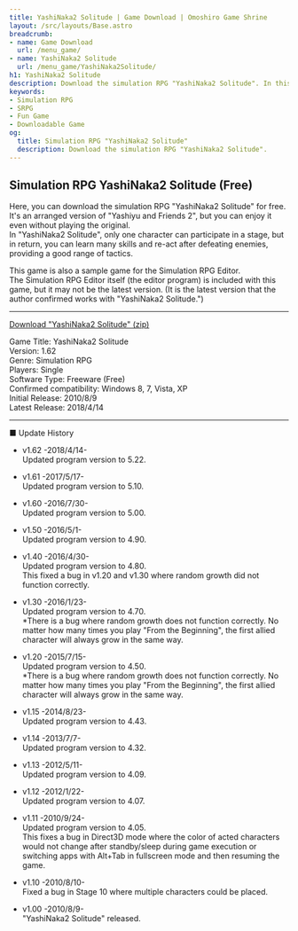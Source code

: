 ```yaml
---
title: YashiNaka2 Solitude | Game Download | Omoshiro Game Shrine
layout: /src/layouts/Base.astro
breadcrumb:
- name: Game Download
  url: /menu_game/
- name: YashiNaka2 Solitude
  url: /menu_game/YashiNaka2Solitude/
h1: YashiNaka2 Solitude
description: Download the simulation RPG "YashiNaka2 Solitude". In this game, defeating enemies allows re-actions, so the order of defeat is key. You can play through any number of times.
keywords:
- Simulation RPG
- SRPG
- Fun Game
- Downloadable Game
og:
  title: Simulation RPG "YashiNaka2 Solitude"
  description: Download the simulation RPG "YashiNaka2 Solitude".
---
```


## Simulation RPG YashiNaka2 Solitude (Free)

Here, you can download the simulation RPG "YashiNaka2 Solitude" for free.  
It's an arranged version of "Yashiyu and Friends 2", but you can enjoy it even without playing the original.  
In "YashiNaka2 Solitude", only one character can participate in a stage, but in return, you can learn many skills and re-act after defeating enemies, providing a good range of tactics.  
  
This game is also a sample game for the Simulation RPG Editor.  
The Simulation RPG Editor itself (the editor program) is included with this game, but it may not be the latest version. (It is the latest version that the author confirmed works with "YashiNaka2 Solitude.")  

---

[Download "YashiNaka2 Solitude" (zip)](/soft/YashiNaka2Solitude/YashiNaka2_Solitude.zip)  

Game Title: YashiNaka2 Solitude  
Version: 1.62  
Genre: Simulation RPG  
Players: Single  
Software Type: Freeware (Free)  
Confirmed compatibility: Windows 8, 7, Vista, XP  
Initial Release: 2010/8/9  
Latest Release: 2018/4/14  

---

■ Update History  
- v1.62 -2018/4/14-  
Updated program version to 5.22.  
  
- v1.61 -2017/5/17-  
Updated program version to 5.10.  
  
- v1.60 -2016/7/30-  
Updated program version to 5.00.  
  
- v1.50 -2016/5/1-  
Updated program version to 4.90.  
  
- v1.40 -2016/4/30-  
Updated program version to 4.80.  
This fixed a bug in v1.20 and v1.30 where random growth did not function correctly.  
  
- v1.30 -2016/1/23-  
Updated program version to 4.70.  
*There is a bug where random growth does not function correctly. No matter how many times you play "From the Beginning", the first allied character will always grow in the same way.  
  
- v1.20 -2015/7/15-  
Updated program version to 4.50.  
*There is a bug where random growth does not function correctly. No matter how many times you play "From the Beginning", the first allied character will always grow in the same way.  
  
- v1.15 -2014/8/23-  
Updated program version to 4.43.  
  
- v1.14 -2013/7/7-  
Updated program version to 4.32.  
  
- v1.13 -2012/5/11-  
Updated program version to 4.09.  
  
- v1.12 -2012/1/22-  
Updated program version to 4.07.  
  
- v1.11 -2010/9/24-  
Updated program version to 4.05.  
This fixes a bug in Direct3D mode where the color of acted characters would not change after standby/sleep during game execution or switching apps with Alt+Tab in fullscreen mode and then resuming the game.  
  
- v1.10 -2010/8/10-  
Fixed a bug in Stage 10 where multiple characters could be placed.  
  
- v1.00 -2010/8/9-  
"YashiNaka2 Solitude" released.